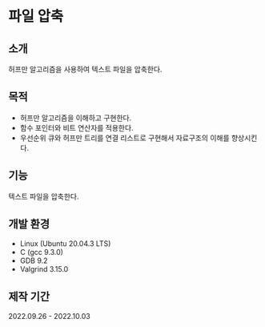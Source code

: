 # 파일 압축

## 소개
허프만 알고리즘을 사용하여 텍스트 파일을 압축한다.

## 목적
* 허프만 알고리즘을 이해하고 구현한다.
* 함수 포인터와 비트 연산자를 적용한다.
* 우선순위 큐와 허프만 트리를 연결 리스트로 구현해서 자료구조의 이해를 향상시킨다.

## 기능
텍스트 파일을 압축한다.

## 개발 환경
* Linux (Ubuntu 20.04.3 LTS)
* C (gcc 9.3.0)
* GDB 9.2
* Valgrind 3.15.0

## 제작 기간
2022.09.26 - 2022.10.03